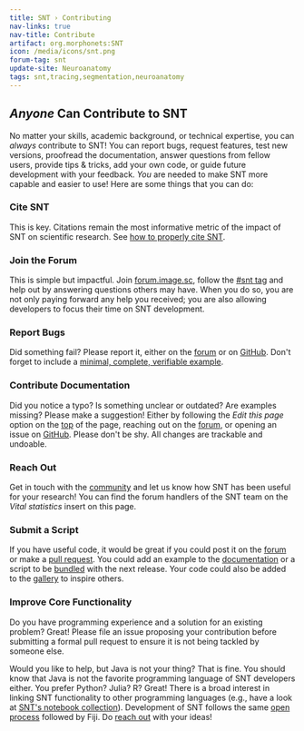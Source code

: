 ```yaml
---
title: SNT › Contributing
nav-links: true
nav-title: Contribute
artifact: org.morphonets:SNT
icon: /media/icons/snt.png
forum-tag: snt
update-site: Neuroanatomy
tags: snt,tracing,segmentation,neuroanatomy
---
```


## _Anyone_ Can Contribute to SNT
No matter your skills, academic background, or technical expertise, you can _always_ contribute to SNT! You can report bugs, request features, test new versions, proofread the documentation, answer questions from fellow users, provide tips & tricks, add your own code, or guide future development with your feedback. _You_ are needed to make SNT more capable and easier to use! Here are some things that you can do:

### Cite SNT
This is key. Citations remain the most informative metric of the impact of SNT on scientific research. See [how to properly cite SNT](./faq#how-do-i-cite-snt).

### Join the Forum
This is simple but impactful. Join [forum.image.sc](https://forum.image.sc/), follow the [#snt tag](https://forum.image.sc/tag/snt) and help out by answering questions others may have. When you do so, you are not only paying forward any help you received; you are also allowing developers to focus their time on SNT development.

### Report Bugs
Did something fail? Please report it, either on the [forum](https://forum.image.sc/tag/snt) or on [GitHub](https://github.com/morphonets/SNT/issues). Don't forget to include a [minimal, complete, verifiable example](/learn/faq#i-reported-an-issue-but-it-is-still-not-fixed-why-not).

### Contribute Documentation
Did you notice a typo? Is something unclear or outdated? Are examples missing? Please make a suggestion! Either by following the _Edit this page_ option on the [top](#top) of the page, reaching out on the [forum](https://forum.image.sc/tag/snt), or opening an issue on [GitHub](https://github.com/morphonets/SNT/issues). Please don't be shy. All changes are trackable and undoable.

### Reach Out
Get in touch with the [community](https://forum.image.sc/tag/snt) and let us know  how SNT has been useful for your research! You can find the forum handlers of the SNT team on the _Vital statistics_ insert on this page.

### Submit a Script
If you have useful code, it would be great if you could post it on the [forum](https://forum.image.sc/tag/snt) or make a [pull request](https://github.com/morphonets/SNT/pulls). You could add an example to the [documentation](./scripting) or a script to be [bundled](./scripting#bundled-templates) with the next release. Your code could also be added to the [gallery](./index#overview) to inspire others.

### Improve Core Functionality
Do you have programming experience and a solution for an existing problem? Great! Please file an issue proposing your contribution before submitting a formal pull request to ensure it is not being tackled by someone else.

Would you like to help, but Java is not your thing? That is fine. You should know that Java is not the favorite programming language of SNT developers either. You prefer Python? Julia? R? Great! There is a broad interest in linking SNT functionality to other programming languages (e.g., have a look at [SNT's notebook collection](https://github.com/morphonets/SNT/tree/main/notebooks)). Development of SNT follows the same [open process](/contribute/fiji#open-development-process) followed by Fiji. Do [reach out](https://forum.image.sc/tag/snt) with your ideas!
